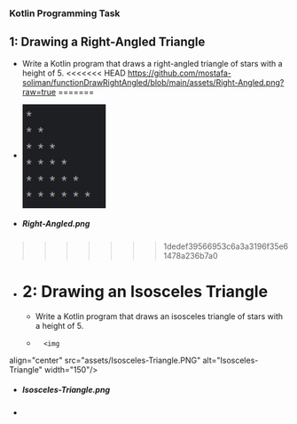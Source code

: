  ### Kotlin Programming Task
 ## 1: Drawing a Right-Angled Triangle
 * Write a Kotlin program that draws a right-angled triangle of stars with a height of 5.
<<<<<<< HEAD
   https://github.com/mostafa-soliman/functionDrawRightAngled/blob/main/assets/Right-Angled.png?raw=true
=======
 * 
    <img 
 align="center"
 src="assets/Right-Angled.png"
 alt="Right-Angled"
 width="150"/>
 
* <h5>Right-Angled.png</h5>

>>>>>>> 1dedef39566953c6a3a3196f35e61478a236b7a0

* # 2: Drawing an Isosceles Triangle
   * Write a Kotlin program that draws an isosceles triangle of stars with a height of 5.
   *       <img 
align="center"
src="assets/Isosceles-Triangle.PNG"
alt="Isosceles-Triangle"
width="150"/>


* <h5>Isosceles-Triangle.png</h5>
* 